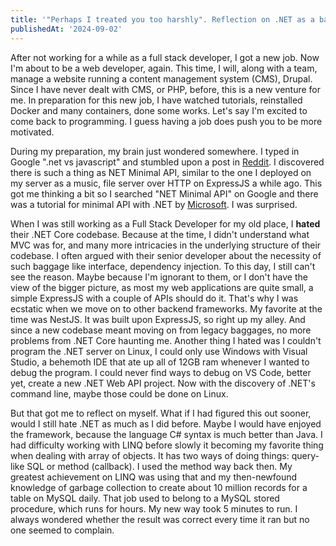 ```yaml
---
title: '"Perhaps I treated you too harshly". Reflection on .NET as a back end framework'
publishedAt: '2024-09-02'
---
```

After not working for a while as a full stack developer, I got a new
job. Now I\'m about to be a web developer, again. This time, I will,
along with a team, manage a website running a content management system
(CMS), Drupal. Since I have never dealt with CMS, or PHP, before, this
is a new venture for me. In preparation for this new job, I have watched
tutorials, reinstalled Docker and many containers, done some works.
Let\'s say I\'m excited to come back to programming. I guess having a
job does push you to be more motivated.

During my preparation, my brain just wondered somewhere. I typed in
Google \".net vs javascript\" and stumbled upon a post in
[Reddit](https://www.blogger.com/). I discovered there is such a thing
as NET Minimal API, similar to the one I deployed on my server as a
music, file server over HTTP on ExpressJS a while ago. This got me
thinking a bit so I searched \"NET Minimal API\" on Google and there was
a tutorial for minimal API with .NET by
[Microsoft](https://www.blogger.com/). I was surprised.

When I was still working as a Full Stack Developer for my old place, I
**hated** their .NET Core codebase. Because at the time, I didn\'t
understand what MVC was for, and many more intricacies in the underlying
structure of their codebase. I often argued with their senior developer
about the necessity of such baggage like interface, dependency
injection. To this day, I still can\'t see the reason. Maybe because
I\'m ignorant to them, or I don\'t have the view of the bigger picture,
as most my web applications are quite small, a simple ExpressJS with a
couple of APIs should do it. That\'s why I was ecstatic when we move on
to other backend frameworks. My favorite at the time was NestJS. It was
built upon ExpressJS, so right up my alley. And since a new codebase
meant moving on from legacy baggages, no more problems from .NET Core
haunting me. Another thing I hated was I couldn\'t program the .NET
server on Linux, I could only use Windows with Visual Studio, a behemoth
IDE that ate up all of 12GB ram whenever I wanted to debug the program.
I could never find ways to debug on VS Code, better yet, create a new
.NET Web API project. Now with the discovery of .NET\'s command line,
maybe those could be done on Linux.

But that got me to reflect on myself. What if I had figured this out
sooner, would I still hate .NET as much as I did before. Maybe I would
have enjoyed the framework, because the language C\# syntax is much
better than Java. I had difficulty working with LINQ before slowly it
becoming my favorite thing when dealing with array of objects. It has
two ways of doing things: query-like SQL or method (callback). I used
the method way back then. My greatest achievement on LINQ was using that
and my then-newfound knowledge of garbage collection to create about 10
million records for a table on MySQL daily. That job used to belong to a
MySQL stored procedure, which runs for hours. My new way took 5 minutes
to run. I always wondered whether the result was correct every time it
ran but no one seemed to complain.

